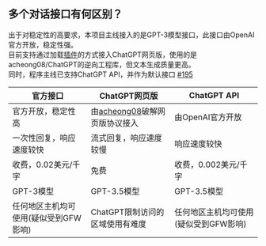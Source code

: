 ## 多个对话接口有何区别？

出于对稳定性的高要求，本项目主线接入的是GPT-3模型接口，此接口由OpenAI官方开放，稳定性强。  
目前支持通过加载[插件](https://github.com/RockChinQ/revLibs)的方式接入ChatGPT网页版，使用的是acheong08/ChatGPT的逆向工程库，但文本生成质量更高。  
同时，程序主线已支持ChatGPT API，并作为默认接口 [#195](https://github.com/RockChinQ/QChatGPT/issues/195)

|官方接口|ChatGPT网页版|ChatGPT API
|---|---|---|
|官方开放，稳定性高 | 由[acheong08](https://github.com/acheong08)破解网页版协议接入| 由OpenAI官方开放
|一次性回复，响应速度较快| 流式回复，响应速度较慢|响应速度较快|
|收费，0.02美元/千字|免费|收费，0.002美元/千字|
|GPT-3模型|GPT-3.5模型|GPT-3.5模型|
|任何地区主机均可使用(疑似受到GFW影响)|ChatGPT限制访问的区域使用有难度|任何地区主机均可使用(疑似受到GFW影响)|


